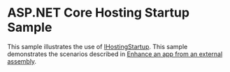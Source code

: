 # ASP.NET Core Hosting Startup Sample

This sample illustrates the use of [IHostingStartup](https://docs.microsoft.com/dotnet/api/microsoft.aspnetcore.hosting.ihostingstartup). This sample demonstrates the scenarios described in [Enhance an app from an external assembly](https://docs.microsoft.com/aspnet/core/fundamentals/host/platform-specific-configuration).
